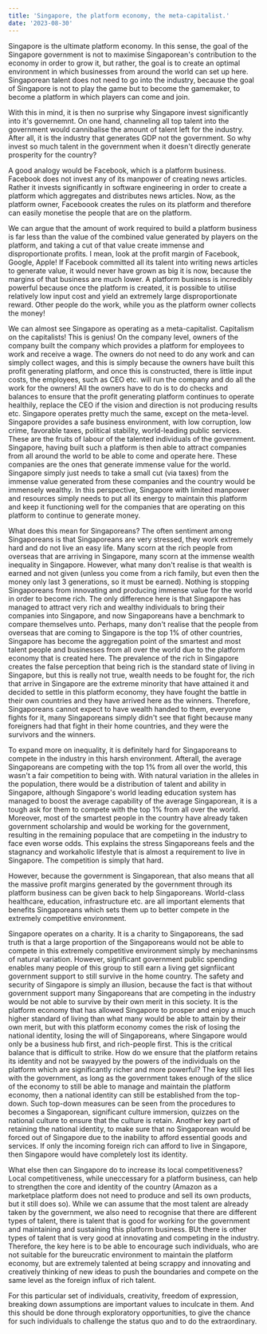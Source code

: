 ```yaml
---
title: 'Singapore, the platform economy, the meta-capitalist.'
date: '2023-08-30'
---
```


Singapore is the ultimate platform economy. In this sense, the goal of the Singapore government is not to maximise Singaporean's contribution to the economy in order to grow it, but rather, the goal is to create an optimal environment in which businesses from around the world can set up here. Singaporean talent does not need to go into the industry, because the goal of Singapore is not to play the game but to become the gamemaker, to become a platform in which players can come and join.

With this in mind, it is then no surprise why Singapore invest significantly into it's governemnt. On one hand, channeling all top talent into the government would cannibalise the amount of talent left for the industry. After all, it is the industry that generates GDP not the government. So why invest so much talent in the government when it doesn't directly generate prosperity for the country?

A good analogy would be Facebook, which is a platform business. Facebook does not invest any of its manpower of creating news articles. Rather it invests significantly in software engineering in order to create a platform which aggregates and distributes news articles. Now, as the platform owner, Faceboook creates the rules on its platform and therefore can easily monetise the people that are on the platform.

We can argue that the amount of work required to build a platform business is far less than the value of the combined value generated by players on the platform, and taking a cut of that value create immense and disproportionate profits. I mean, look at the profit margin of Facebook, Google, Apple! If Facebook committed all its talent into writing news articles to generate value, it would never have grown as big it is now, because the margins of that business are much lower. A platform business is incredibly powerful because once the platform is created, it is possible to utilise relatively low input cost and yield an extremely large disproportionate reward. Other people do the work, while you as the platform owner collects the money!

We can almost see Singapore as operating as a meta-capitalist. Capitalism on the capitalists! This is genius! On the company level, owners of the company built the company which provides a platform for employees to work and receive a wage. The owners do not need to do any work and can simply collect wages, and this is simply because the owners have built this profit generating platform, and once this is constructed, there is little input costs, the employees, such as CEO etc. will run the company and do all the work for the owners! All the owners have to do is to do checks and balances to ensure that the profit generating platform continues to operate healthily, replace the CEO if the vision and direction is not producing results etc. Singapore operates pretty much the same, except on the meta-level. Singapore provides a safe business environment, with low corruption, low crime, favorable taxes, political stability, world-leading public services. These are the fruits of labour of the talented individuals of the government. Singapore, having built such a platform is then able to attract companies from all around the world to be able to come and operate here. These companies are the ones that generate immense value for the world. Singapore simply just needs to take a small cut (via taxes) from the immense value generated from these companies and the country would be immensely wealthy. In this perspective, Singapore with limited manpower and resources simply needs to put all its energy to maintain this platform and keep it functioning well for the companies that are operating on this platform to continue to generate money.

What does this mean for Singaporeans? The often sentiment among Singaporeans is that Singaporeans are very stressed, they work extremely hard and do not live an easy life. Many scorn at the rich people from overseas that are arriving in Singapore, many scorn at the immense wealth inequality in Singapore. However, what many don't realise is that wealth is earned and not given (unless you come from a rich family, but even then the money only last 3 generations, so it must be earned). Nothing is stopping Singaporeans from innovating and producing immense value for the world in order to become rich. The only difference here is that Singapore has managed to attract very rich and wealthy individuals to bring their companies into Singapore, and now Singaporeans have a benchmark to compare themselves unto. Perhaps, many don't realise that the people from overseas that are coming to Singapore is the top 1% of other countries, Singapore has become the aggregation point of the smartest and most talent people and businesses from all over the world due to the platform economy that is created here. The prevalence of the rich in Singapore creates the false perception that being rich is the standard state of living in Singapore, but this is really not true, wealth needs to be fought for, the rich that arrive in Singapore are the extreme minority that have attained it and decided to settle in this platform economy, they have fought the battle in their own countries and they have arrived here as the winners. Therefore, Singaporeans cannot expect to have wealth handed to them, everyone fights for it, many Singaporeans simply didn't see that fight because many foreigners had that fight in their home countries, and they were the survivors and the winners.

To expand more on inequality, it is definitely hard for Singaporeans to compete in the industry in this harsh environment. Afterall, the average Singaporeans are competing with the top 1% from all over the world, this wasn't a fair competition to being with. With natural variation in the alleles in the population, there would be a distribution of talent and ability in Singapore, although Singapore's world leading education system has managed to boost the average capability of the average Singaporean, it is a tough ask for them to compete with the top 1% from all over the world. Moreover, most of the smartest people in the country have already taken government scholarship and would be working for the government, resulting in the remaining populace that are competiing in the industry to face even worse odds. This explains the stress Singaporeans feels and the stagnancy and workaholic lifestyle that is almost a requirement to live in Singapore. The competition is simply that hard.

However, because the government is Singaporean, that also means that all the massive profit margins generated by the government through its platform business can be given back to help Singaporeans. World-class healthcare, education, infrastructure etc. are all important elements that benefits Singaporeans which sets them up to better compete in the extremely competitive environment. 

Singapore operates on a charity. It is a charity to Singaporeans, the sad truth is that a large proportion of the Singaporeans would not be able to compete in this extremely competitive environment simply by mechaninsms of natural variation. However, significant government public spending enables many people of this group to still earn a living get signfiicant government support to still survive in the home country. The safety and security of Singapore is simply an illusion, because the fact is that without government support many Singaporeans that are competing in the industry would be not able to survive by their own merit in this society. It is the platform economy that has allowed Singapore to prosper and enjoy a much higher standard of living than what many would be able to attain by their own merit, but with this platform economy comes the risk of losing the national identity, losing the will of Singaporeans, where Singapore would only be a business hub first, and rich-people first. This is the critical balance that is difficult to strike. How do we ensure that the platform retains its identity and not be swayyed by the powers of the individuals on the platform which are significantly richer and more powerful? The key still lies with the government, as long as the government takes enough of the slice of the economy to still be able to manage and maintain the platform economy, then a national identity can still be established from the top-down. Such top-down measures can be seen from the procedures to becomes a Singaporean, significant culture immersion, quizzes on the national culture to ensure that the culture is retain. Another key part of retaining the national identity, to make sure that no Singaporean would be forced out of Singapore due to the inability to afford essential goods and services. If only the incoming foreign rich can afford to live in Singapore, then Singapore would have completely lost its identity.

What else then can Singapore do to increase its local competitiveness? Local competitiveness, while uneccessary for a platform business, can help to strengthen the core and identity of the country (Amazon as a marketplace platform does not need to produce and sell its own products, but it still does so). While we can assume that the most talent are already taken by the government, we also need to recognise that there are different types of talent, there is talent that is good for working for the government and maintaining and sustaining this platform business. BUt there is other types of talent that is very good at innovating and competing in the industry. Therefore, the key here is to be able to encourage such individuals, who are not suitable for the bureucratic environment to maintain the platform economy, but are extremely talented at being scrappy and innovating and creatively thinking of new ideas to push the boundaries and compete on the same level as the foreign influx of rich talent.

For this particular set of individuals, creativity, freedom of expression, breaking down assumptions are important values to inculcate in them. And this should be done through exploratory opportunities, to give the chance for such individuals to challenge the status quo and to do the extraordinary.






